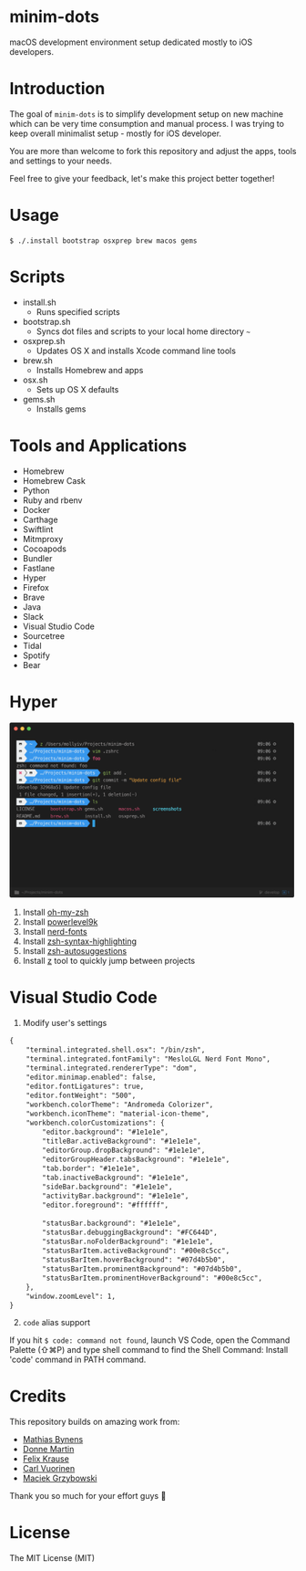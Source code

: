 # minim-dots
macOS development environment setup dedicated mostly to iOS developers. 

# Introduction
The goal of `minim-dots` is to simplify development setup on new machine which can be very time consumption and manual process. I was trying to keep overall minimalist setup - mostly for iOS developer. 

You are more than welcome to fork this repository and adjust the apps, tools and settings to your needs. 

Feel free to give your feedback, let's make this project better together!

# Usage
```
$ ./.install bootstrap osxprep brew macos gems
```

# Scripts

* install.sh
    * Runs specified scripts
* bootstrap.sh
    * Syncs dot files and scripts to your local home directory `~`
* osxprep.sh
    * Updates OS X and installs Xcode command line tools
* brew.sh
    * Installs Homebrew and apps
* osx.sh
    * Sets up OS X defaults 
* gems.sh
    * Installs gems


# Tools and Applications 
* Homebrew
* Homebrew Cask
* Python
* Ruby and rbenv
* Docker
* Carthage
* Swiftlint
* Mitmproxy
* Cocoapods
* Bundler
* Fastlane
* Hyper
* Firefox
* Brave
* Java
* Slack
* Visual Studio Code
* Sourcetree
* Tidal
* Spotify
* Bear


# Hyper

<img src="screenshots/hyper.png" width="500">

1. Install [oh-my-zsh](https://github.com/robbyrussell/oh-my-zsh)
2. Install [powerlevel9k](https://github.com/bhilburn/powerlevel9k)
3. Install [nerd-fonts](https://github.com/ryanoasis/nerd-fonts)
4. Install [zsh-syntax-highlighting](https://github.com/zsh-users/zsh-syntax-highlighting)
5. Install [zsh-autosuggestions](https://github.com/zsh-users/zsh-autosuggestions)
6. Install [z](https://github.com/rupa/z) tool to quickly jump between projects


# Visual Studio Code

1. Modify user's settings

``` User Settings.json
{
    "terminal.integrated.shell.osx": "/bin/zsh",
    "terminal.integrated.fontFamily": "MesloLGL Nerd Font Mono",
    "terminal.integrated.rendererType": "dom",
    "editor.minimap.enabled": false,
    "editor.fontLigatures": true,
    "editor.fontWeight": "500",
    "workbench.colorTheme": "Andromeda Colorizer",
    "workbench.iconTheme": "material-icon-theme",
    "workbench.colorCustomizations": {
        "editor.background": "#1e1e1e",
        "titleBar.activeBackground": "#1e1e1e",
        "editorGroup.dropBackground": "#1e1e1e",
        "editorGroupHeader.tabsBackground": "#1e1e1e",
        "tab.border": "#1e1e1e",
        "tab.inactiveBackground": "#1e1e1e",
        "sideBar.background": "#1e1e1e",
        "activityBar.background": "#1e1e1e",
        "editor.foreground": "#ffffff",

        "statusBar.background": "#1e1e1e",
        "statusBar.debuggingBackground": "#FC644D",
        "statusBar.noFolderBackground": "#1e1e1e",
        "statusBarItem.activeBackground": "#00e8c5cc",
        "statusBarItem.hoverBackground": "#07d4b5b0",
        "statusBarItem.prominentBackground": "#07d4b5b0",
        "statusBarItem.prominentHoverBackground": "#00e8c5cc",
    },
    "window.zoomLevel": 1,
}
```

2. `code` alias support

If you hit `$ code: command not found`, launch VS Code, open the Command Palette (⇧⌘P) and type shell command to find the Shell Command: Install 'code' command in PATH command.


# Credits 
This repository builds on amazing work from:
* [Mathias Bynens](https://github.com/mathiasbynens/dotfiles)
* [Donne Martin](https://github.com/donnemartin/dev-setup)
* [Felix Krause](https://github.com/KrauseFx/what-terminal-is-felix-using)
* [Carl Vuorinen](https://github.com/cvuorinen/dotfiles)
* [Maciek Grzybowski](https://github.com/ncreated/dotfiles)

Thank you so much for your effort guys :pray:


# License
The MIT License (MIT)
